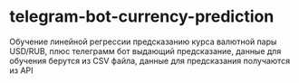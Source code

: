 # telegram-bot-currency-prediction
Обучение линейной регрессии предсказанию курса валютной пары USD/RUB, плюс телеграмм бот выдающий предсказание, данные для обучения берутся из CSV файла, данные для предсказания получаются из API
